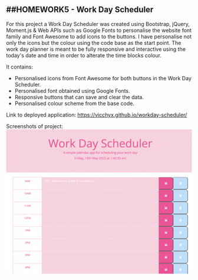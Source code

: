 ##HOMEWORK5 - Work Day Scheduler
-----------------------------------
For this project a Work Day Scheduler was created using Bootstrap, jQuery, Moment.js & Web APIs such as Google Fonts to personalise the website font family and Font Awesome to add icons to the buttons.
I have personalise not only the icons but the colour using the code base as the start point. The work day planner is meant to be fully responsive and interactive using the today's date and time in order to alterate the time blocks colour.

It contains: 
- Personalised icons from Font Awesome for both buttons in the Work Day Scheduler.
- Personalised font obtained using Google Fonts.
- Responsive buttons that can save and clear the data.
- Personalised colour scheme from the base code.


Link to deployed application: https://vicchyx.github.io/workday-scheduler/


Screenshots of project:
![Screenshot1](./assets/images/screenshot1.png)